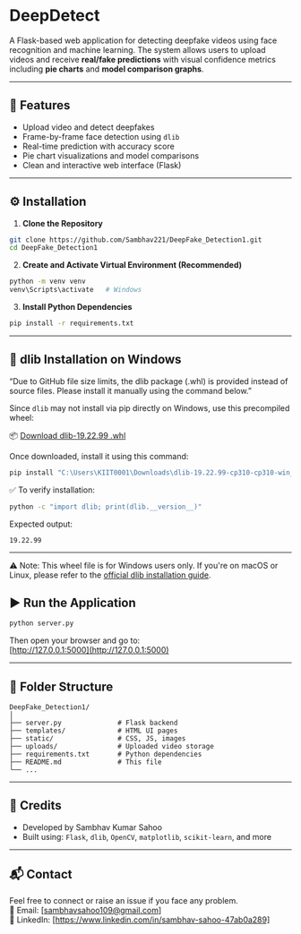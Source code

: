 # DeepDetect

A Flask-based web application for detecting deepfake videos using face recognition and machine learning. The system allows users to upload videos and receive **real/fake predictions** with visual confidence metrics including **pie charts** and **model comparison graphs**.

---

## 🚀 Features

- Upload video and detect deepfakes
- Frame-by-frame face detection using `dlib`
- Real-time prediction with accuracy score
- Pie chart visualizations and model comparisons
- Clean and interactive web interface (Flask)

---

## ⚙️ Installation

1. **Clone the Repository**

```bash
git clone https://github.com/Sambhav221/DeepFake_Detection1.git
cd DeepFake_Detection1
```

2. **Create and Activate Virtual Environment (Recommended)**

```bash
python -m venv venv
venv\Scripts\activate   # Windows
```

3. **Install Python Dependencies**

```bash
pip install -r requirements.txt
```

---

## 🧠 dlib Installation on Windows

“Due to GitHub file size limits, the dlib package (.whl) is provided instead of source files. Please install it manually using the command below.”

Since `dlib` may not install via pip directly on Windows, use this precompiled wheel:

📦 [Download dlib-19.22.99 .whl](https://drive.google.com/file/d/1NCPdZ1FbInnFQpZuUFgywCbzGxCFkuWp/view?usp=sharing)

Once downloaded, install it using this command:

```bash
pip install "C:\Users\KIIT0001\Downloads\dlib-19.22.99-cp310-cp310-win_amd64.whl"
```

✅ To verify installation:

```bash
python -c "import dlib; print(dlib.__version__)"
```

Expected output:
```
19.22.99
```

---
⚠️ Note: This wheel file is for Windows users only. If you're on macOS or Linux, please refer to the [official dlib installation guide](http://dlib.net/).

## ▶️ Run the Application

```bash
python server.py
```

Then open your browser and go to:  
[http://127.0.0.1:5000](http://127.0.0.1:5000)

---

## 📁 Folder Structure

```
DeepFake_Detection1/
│
├── server.py              # Flask backend
├── templates/             # HTML UI pages
├── static/                # CSS, JS, images
├── uploads/               # Uploaded video storage
├── requirements.txt       # Python dependencies
├── README.md              # This file
└── ...
```

---

## 🙌 Credits

- Developed by Sambhav Kumar Sahoo
- Built using: `Flask`, `dlib`, `OpenCV`, `matplotlib`, `scikit-learn`, and more

---

## 📬 Contact

Feel free to connect or raise an issue if you face any problem.  
📧 Email: [sambhavsahoo109@gmail.com]  
🔗 LinkedIn: [https://www.linkedin.com/in/sambhav-sahoo-47ab0a289]
